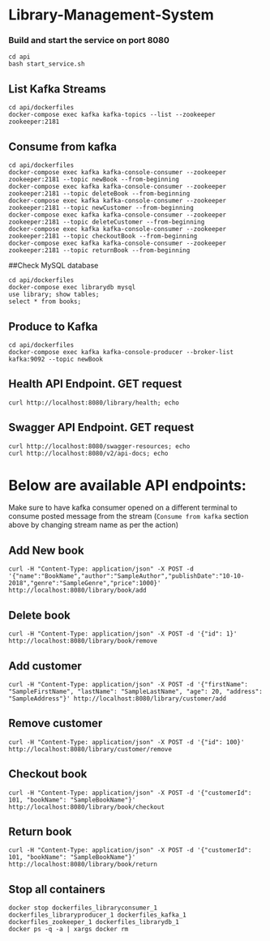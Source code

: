 # Library-Management-System


### Build and start the service on port 8080
```
cd api
bash start_service.sh
```

## List Kafka Streams
```
cd api/dockerfiles
docker-compose exec kafka kafka-topics --list --zookeeper zookeeper:2181
```

## Consume from kafka
```
cd api/dockerfiles
docker-compose exec kafka kafka-console-consumer --zookeeper zookeeper:2181 --topic newBook --from-beginning
docker-compose exec kafka kafka-console-consumer --zookeeper zookeeper:2181 --topic deleteBook --from-beginning
docker-compose exec kafka kafka-console-consumer --zookeeper zookeeper:2181 --topic newCustomer --from-beginning
docker-compose exec kafka kafka-console-consumer --zookeeper zookeeper:2181 --topic deleteCustomer --from-beginning
docker-compose exec kafka kafka-console-consumer --zookeeper zookeeper:2181 --topic checkoutBook --from-beginning
docker-compose exec kafka kafka-console-consumer --zookeeper zookeeper:2181 --topic returnBook --from-beginning
```

##Check MySQL database
```
cd api/dockerfiles
docker-compose exec librarydb mysql
use library; show tables;
select * from books;
```

## Produce to Kafka
```
cd api/dockerfiles
docker-compose exec kafka kafka-console-producer --broker-list kafka:9092 --topic newBook
```

## Health API Endpoint. GET request
```
curl http://localhost:8080/library/health; echo
```

## Swagger API Endpoint. GET request
```
curl http://localhost:8080/swagger-resources; echo
curl http://localhost:8080/v2/api-docs; echo
```

# Below are available API endpoints:
Make sure to have kafka consumer opened on a different terminal to consume posted message from the stream (`Consume from kafka` section above by changing stream name as per the action)
## Add New book
```
curl -H "Content-Type: application/json" -X POST -d '{"name":"BookName","author":"SampleAuthor","publishDate":"10-10-2018","genre":"SampleGenre","price":1000}' http://localhost:8080/library/book/add
```

## Delete book
```
curl -H "Content-Type: application/json" -X POST -d '{"id": 1}' http://localhost:8080/library/book/remove
```

## Add customer
```
curl -H "Content-Type: application/json" -X POST -d '{"firstName": "SampleFirstName", "lastName": "SampleLastName", "age": 20, "address": "SampleAddress"}' http://localhost:8080/library/customer/add
```

## Remove customer
```
curl -H "Content-Type: application/json" -X POST -d '{"id": 100}' http://localhost:8080/library/customer/remove
```

## Checkout book
```
curl -H "Content-Type: application/json" -X POST -d '{"customerId": 101, "bookName": "SampleBookName"}' http://localhost:8080/library/book/checkout
```

## Return book
```
curl -H "Content-Type: application/json" -X POST -d '{"customerId": 101, "bookName": "SampleBookName"}' http://localhost:8080/library/book/return
```

## Stop all containers
```
docker stop dockerfiles_libraryconsumer_1 dockerfiles_libraryproducer_1 dockerfiles_kafka_1 dockerfiles_zookeeper_1 dockerfiles_librarydb_1
docker ps -q -a | xargs docker rm
```
